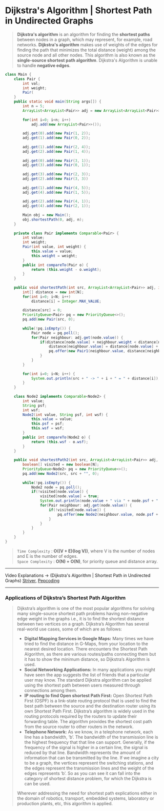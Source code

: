 # Dijkstra's Algorithm | Shortest Path in Undirected Graphs
> **Dijkstra's algorithm** is an algorithm for finding the **shortest paths** between nodes in a graph, which may represent, for example, road networks.
> **Dijkstra's algorithm** makes use of weights of the edges for finding the path that minimizes the total distance (weight) among the source node and
> all other nodes. This algorithm is also known as the **single-source shortest path algorithm**.
> Dijkstra's Algorithm is unable to handle **negative edges**.

```java
class Main {
    class Pair {
        int val;
        int weight;
        Pair(
    }
    public static void main(String args[]) {
        int n = 5;
        ArrayList<ArrayList<Pair>> adj = new ArrayList<ArrayList<Pair>>();
        
        for(int i=0; i<n; i++)
            adj.add(new ArrayList<Pair>>());
            
        adj.get(0).add(new Pair(1, 2));
        adj.get(1).add(new Pair(0, 2));
      
        adj.get(1).add(new Pair(2, 4));
        adj.get(2).add(new Pair(1, 4));
      
        adj.get(0).add(new Pair(3, 1));
        adj.get(3).add(new Pair(0, 1));
          
        adj.get(3).add(new Pair(2, 3));
        adj.get(2).add(new Pair(3, 3))
      
        adj.get(1).add(new Pair(4, 5));
        adj.get(4).add(new Pair(1, 5));
      
        adj.get(2).add(new Pair(4, 1));
        adj.get(4).add(new Pair(2, 1));
        
        Main obj = new Main();
        obj.shortestPath(0, adj, n);
    }
  
    private class Pair implements Comparable<Pair> {
        int value;
        int weight;
        Pair(int value, int weight) {
            this.value = value;
            this.weight = weight;
        }
        public int compareTo(Pair o) {
            return (this.weight - o.weight);
        }
    }
  
    public void shortestPath(int src, ArrayList<ArrayList<Pair>> adj, int N) {
        int[] distance = new int[N];
        for(int i=0; i<N; i++)
            distance[i] = Integer.MAX_VALUE;
        
        distance[src] = 0;
        PriorityQueue<Pair> pq = new PriorityQueue<>();
        pq.add(new Pair(src, 0);
      
        while(!pq.isEmpty()) {
            Pair node = pq.poll();
            for(Pair neighbour: adj.get(node.value)) {
                if(distance[node.value] + neighbour.weight < distance[neighbour.value]) {
                    distance[neighbour.value] = distance[node.value] + neighbour.weight;
                    pq.offer(new Pair1(neighbour.value, distance[neighbour.value]));
                }
            }
        }
               
        for(int i=0; i<N; i++) {
            System.out.println(src + " -> " + i + " = " + distance[i]);  
        }  
    }
    
    class Node2 implements Comparable<Node2> {
        int value;
        String psf;
        int wsf;
        Node2(int value, String psf, int wsf) {
            this.value = value;
            this.psf = psf;
            this.wsf = wsf;
        }
        public int compareTo(Node2 o) {
            return (this.wsf - o.wsf);
        }
    }
    
    public void shortestPath2(int src, ArrayList<ArrayList<Pair>> adj, int N) {
        boolean[] visited = new boolean[N];
        PriorityQueue<Node2> pq = new PriorityQueue<>();
        pq.add(new Node2(src, src + "", 0);
      
        while(!pq.isEmpty()) {
            Node2 node = pq.poll();
            if(!visited[node.value]) {
                visited[node.value] = true;
                System.out.println(node.value + " via " + node.psf + " @ " + node.wsf);
                for(Pair neighbour: adj.get(node.value)) {
                    if(!visited[node.value]) {
                        pq.offer(new Node2(neighbour.value, node.psf + neighbour.value, node.wsf + neighbour.weight));
                    }
                }
            }
        }  
    }
}
```
> `Time Complexity` : **O((V + E)(log V))**, where V is the number of nodes and E is the number of edges.   
> `Space Complexity` : **O(N) + O(N)**, for priority queue and distance array.    
---
Video Explanations -> (Dijkstra's Algorithm | Shortest Path in Undirected Graphs) [Striver](https://www.youtube.com/watch?v=jbhuqIASjoM&list=PLgUwDviBIf0rGEWe64KWas0Nryn7SCRWw&index=18), 
[Pepcoding](https://www.youtube.com/watch?v=sD0lLYlGCJE&list=PL-Jc9J83PIiHfqDcLZMcO9SsUDY4S3a-v&index=15)
<hr>

### Applications of Dijkstra’s Shortest Path Algorithm
> Dijkstra’s algorithm is one of the most popular algorithms for solving many single-source shortest path problems having non-negative edge weight in the graphs i.e., 
> it is to find the shortest distance between two vertices on a graph.
> Dijkstra’s Algorithm has several real-world use cases, some of which are as follows:
> * **Digital Mapping Services in Google Maps:** Many times we have tried to find the distance in G-Maps, from your location to the nearest desired location. 
> There encounters the Shortest Path Algorithm, as there are various routes/paths connecting them but it has to show the minimum distance, so Dijkstra’s Algorithm is used.
> * **Social Networking Applications:** In many applications you might have seen the app suggests the list of friends that a particular user may know. The standard Dijkstra
> algorithm can be applied using the shortest path between users measured through connections among them.
> * **IP routing to find Open shortest Path First:** Open Shortest Path First (OSPF) is a link-state routing protocol that is used to find the best path between the source 
> and the destination router using its own Shortest Path First. Dijkstra’s algorithm is widely used in the routing protocols required by the routers to update their 
> forwarding table. The algorithm provides the shortest cost path from the source router to other routers in the network.
> * **Telephone Network:** As we know, in a telephone network, each line has a bandwidth, ‘b’. The bandwidth of the transmission line is the highest frequency that that line 
> can support. Generally, if the frequency of the signal is higher in a certain line, the signal is reduced by that line. Bandwidth represents the amount of information that 
> can be transmitted by the line. If we imagine a city to be a graph, the vertices represent the switching stations, and the edges represent the transmission lines and 
> the weight of the edges represents ‘b’. So as you can see it can fall into the category of shortest distance problem, for which the Dijkstra is can be used.
> 
> Wherever addressing the need for shortest path explications either in the domain of robotics, transport, embedded systems, laboratory or production plants, etc, this 
> algorithm is applied.
